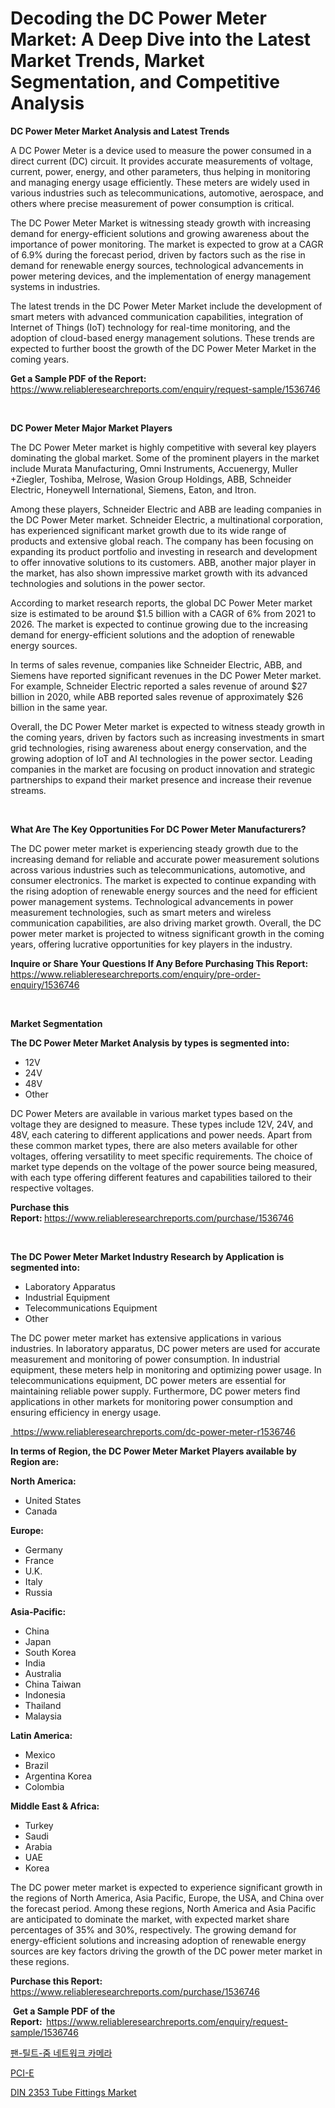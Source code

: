 <p><h1>Decoding the DC Power Meter Market: A Deep Dive into the Latest Market Trends, Market Segmentation, and Competitive Analysis</h1></p><p><strong>DC Power Meter Market Analysis and Latest Trends</strong></p>
<p><p>A DC Power Meter is a device used to measure the power consumed in a direct current (DC) circuit. It provides accurate measurements of voltage, current, power, energy, and other parameters, thus helping in monitoring and managing energy usage efficiently. These meters are widely used in various industries such as telecommunications, automotive, aerospace, and others where precise measurement of power consumption is critical.</p><p>The DC Power Meter Market is witnessing steady growth with increasing demand for energy-efficient solutions and growing awareness about the importance of power monitoring. The market is expected to grow at a CAGR of 6.9% during the forecast period, driven by factors such as the rise in demand for renewable energy sources, technological advancements in power metering devices, and the implementation of energy management systems in industries.</p><p>The latest trends in the DC Power Meter Market include the development of smart meters with advanced communication capabilities, integration of Internet of Things (IoT) technology for real-time monitoring, and the adoption of cloud-based energy management solutions. These trends are expected to further boost the growth of the DC Power Meter Market in the coming years.</p></p>
<p><strong>Get a Sample PDF of the Report:&nbsp;</strong> <a href="https://www.reliableresearchreports.com/enquiry/request-sample/1536746">https://www.reliableresearchreports.com/enquiry/request-sample/1536746</a></p>
<p>&nbsp;</p>
<p><strong>DC Power Meter Major Market Players</strong></p>
<p><p>The DC Power Meter market is highly competitive with several key players dominating the global market. Some of the prominent players in the market include Murata Manufacturing, Omni Instruments, Accuenergy, Muller +Ziegler, Toshiba, Melrose, Wasion Group Holdings, ABB, Schneider Electric, Honeywell International, Siemens, Eaton, and Itron.</p><p>Among these players, Schneider Electric and ABB are leading companies in the DC Power Meter market. Schneider Electric, a multinational corporation, has experienced significant market growth due to its wide range of products and extensive global reach. The company has been focusing on expanding its product portfolio and investing in research and development to offer innovative solutions to its customers. ABB, another major player in the market, has also shown impressive market growth with its advanced technologies and solutions in the power sector.</p><p>According to market research reports, the global DC Power Meter market size is estimated to be around $1.5 billion with a CAGR of 6% from 2021 to 2026. The market is expected to continue growing due to the increasing demand for energy-efficient solutions and the adoption of renewable energy sources.</p><p>In terms of sales revenue, companies like Schneider Electric, ABB, and Siemens have reported significant revenues in the DC Power Meter market. For example, Schneider Electric reported a sales revenue of around $27 billion in 2020, while ABB reported sales revenue of approximately $26 billion in the same year.</p><p>Overall, the DC Power Meter market is expected to witness steady growth in the coming years, driven by factors such as increasing investments in smart grid technologies, rising awareness about energy conservation, and the growing adoption of IoT and AI technologies in the power sector. Leading companies in the market are focusing on product innovation and strategic partnerships to expand their market presence and increase their revenue streams.</p></p>
<p>&nbsp;</p>
<p><strong>What Are The Key Opportunities For DC Power Meter Manufacturers?</strong></p>
<p><p>The DC power meter market is experiencing steady growth due to the increasing demand for reliable and accurate power measurement solutions across various industries such as telecommunications, automotive, and consumer electronics. The market is expected to continue expanding with the rising adoption of renewable energy sources and the need for efficient power management systems. Technological advancements in power measurement technologies, such as smart meters and wireless communication capabilities, are also driving market growth. Overall, the DC power meter market is projected to witness significant growth in the coming years, offering lucrative opportunities for key players in the industry.</p></p>
<p><strong>Inquire or Share Your Questions If Any Before Purchasing This Report:</strong> <a href="https://www.reliableresearchreports.com/enquiry/pre-order-enquiry/1536746">https://www.reliableresearchreports.com/enquiry/pre-order-enquiry/1536746</a></p>
<p>&nbsp;</p>
<p><strong>Market Segmentation</strong></p>
<p><strong>The DC Power Meter Market Analysis by types is segmented into:</strong></p>
<p><ul><li>12V</li><li>24V</li><li>48V</li><li>Other</li></ul></p>
<p><p>DC Power Meters are available in various market types based on the voltage they are designed to measure. These types include 12V, 24V, and 48V, each catering to different applications and power needs. Apart from these common market types, there are also meters available for other voltages, offering versatility to meet specific requirements. The choice of market type depends on the voltage of the power source being measured, with each type offering different features and capabilities tailored to their respective voltages.</p></p>
<p><strong>Purchase this Report:&nbsp;</strong><a href="https://www.reliableresearchreports.com/purchase/1536746">https://www.reliableresearchreports.com/purchase/1536746</a></p>
<p>&nbsp;</p>
<p><strong>The DC Power Meter Market Industry Research by Application is segmented into:</strong></p>
<p><ul><li>Laboratory Apparatus</li><li>Industrial Equipment</li><li>Telecommunications Equipment</li><li>Other</li></ul></p>
<p><p>The DC power meter market has extensive applications in various industries. In laboratory apparatus, DC power meters are used for accurate measurement and monitoring of power consumption. In industrial equipment, these meters help in monitoring and optimizing power usage. In telecommunications equipment, DC power meters are essential for maintaining reliable power supply. Furthermore, DC power meters find applications in other markets for monitoring power consumption and ensuring efficiency in energy usage.</p></p>
<p><a href="https://www.reliableresearchreports.com/dc-power-meter-r1536746">&nbsp;https://www.reliableresearchreports.com/dc-power-meter-r1536746</a></p>
<p><strong>In terms of Region, the DC Power Meter Market Players available by Region are:</strong></p>
<p>
    <p> <strong> North America: </strong>
        <ul>
            <li>United States</li>
            <li>Canada</li>
        </ul>
        </p> 
    <p> <strong> Europe: </strong>
        <ul>
            <li>Germany</li>
            <li>France</li>
            <li>U.K.</li>
            <li>Italy</li>
            <li>Russia</li>
        </ul>
        </p> 
    <p> <strong> Asia-Pacific: </strong>
        <ul>
            <li>China</li>
            <li>Japan</li>
            <li>South Korea</li>
            <li>India</li>
            <li>Australia</li>
            <li>China Taiwan</li>
            <li>Indonesia</li>
            <li>Thailand</li>
            <li>Malaysia</li>
        </ul>
        </p> 
    <p> <strong> Latin America: </strong>
        <ul>
            <li>Mexico</li>
            <li>Brazil</li>
            <li>Argentina Korea</li>
            <li>Colombia</li>
        </ul>
        </p> 
    <p> <strong> Middle East & Africa: </strong>
        <ul>
            <li>Turkey</li>
            <li>Saudi</li>
            <li>Arabia</li>
            <li>UAE</li>
            <li>Korea</li>
        </ul>
    </p>
    </p>
<p><p>The DC power meter market is expected to experience significant growth in the regions of North America, Asia Pacific, Europe, the USA, and China over the forecast period. Among these regions, North America and Asia Pacific are anticipated to dominate the market, with expected market share percentages of 35% and 30%, respectively. The growing demand for energy-efficient solutions and increasing adoption of renewable energy sources are key factors driving the growth of the DC power meter market in these regions.</p></p>
<p><strong>Purchase this Report: </strong><a href="https://www.reliableresearchreports.com/purchase/1536746">https://www.reliableresearchreports.com/purchase/1536746</a></p>
<p>&nbsp;<strong>Get a Sample PDF of the Report:&nbsp;&nbsp;</strong><a href="https://www.reliableresearchreports.com/enquiry/request-sample/1536746">https://www.reliableresearchreports.com/enquiry/request-sample/1536746</a></p>
<p><strong></strong></p>
<p><p><a href="https://github.com/alfitoms13/Market-Research-Report-List-1/blob/main/6883612171755.md">팬-틸트-줌 네트워크 카메라</a></p><p><a href="https://github.com/erwindropdead54/Market-Research-Report-List-1/blob/main/1339841171754.md">PCI-E</a></p><p><a href="https://github.com/brenzgnarento/Market-Research-Report-List-3/blob/main/din-2353-tube-fittings-market.md">DIN 2353 Tube Fittings Market</a></p></p>
